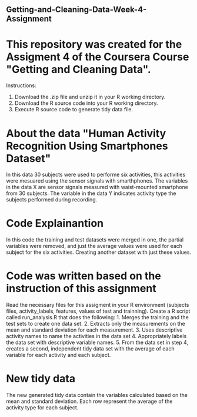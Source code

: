 ## Getting-and-Cleaning-Data-Week-4-Assignment

# This repository was created for the Assigment 4 of the Coursera Course "Getting and Cleaning Data".
Instructions:
1) Download the .zip file and unzip it in your R working directory.
2) Download the R source code into your R working directory.
3) Execute R source code to generate tidy data file.

# About the data "Human Activity Recognition Using Smartphones Dataset"
In this data 30 subjects were used to performe six activities, this activities were mesuared using the sensor signals with smarthphones. 
The variables in the data X are sensor signals measured with waist-mounted smartphone from 30 subjects. 
The variable in the data Y indicates activity type the subjects performed during recording.

# Code Explainantion
In this code the training and test datasets were merged in one, the partial variables were removed, and just the average values were used for each subject for the six activities. Creating another dataset with just these values.

# Code was written based on the instruction of this assignment
Read the necessary files for this assigment in your R environment (subjects files, activity_labels, features, values of test and trainning). 
Create a R script called run_analysis.R that does the following:
    1. Merges the training and the test sets to create one data set.
    2. Extracts only the measurements on the mean and standard deviation for each measurement.
    3. Uses descriptive activity names to name the activities in the data set
    4. Appropriately labels the data set with descriptive variable names.
    5. From the data set in step 4, creates a second, independent tidy data set with the average of each variable for each activity and each subject.

# New tidy data
The new generated tidy data contain the variables calculated based on the mean and standard deviation. Each row represent the average of the activity type for each subject. 


